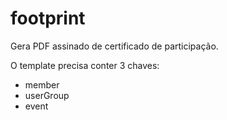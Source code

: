 footprint
=========

Gera PDF assinado de certificado de participação.

O template precisa conter 3 chaves:

* member
* userGroup
* event
